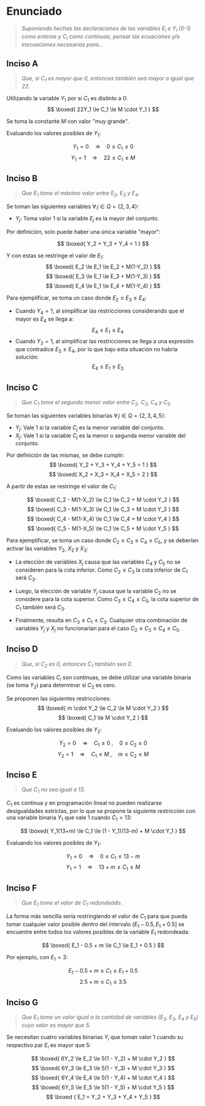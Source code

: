# Enunciado

> *Suponiendo hechas las declaraciones de las variables $E_i$ e $Y_i$ (0-1) como enteras y $C_i$ como continuas, pensar las ecuaciones y/o inecuaciones necesarias para...*

## Inciso A

> *Que, si $C_1$ es mayor que 0, entonces también sea mayor o igual que 22.*

Utilizando la variable $Y_1$ por si $C_1$ es distinto a 0:
$$
\boxed{
    22Y_1 \le C_1 \le M \cdot Y_1
}
$$

Se toma la constante $M$ con valor "muy grande".

Evaluando los valores posibles de $Y_1$:

$$
Y_1 = 0 \quad \Rightarrow \quad 0 \le C_1 \le 0
$$
$$
Y_1 = 1 \quad \Rightarrow \quad 22 \le C_1 \le M
$$

## Inciso B

> *Que $E_1$ tome el máximo valor entre $E_2$, $E_3$ y $E_4$.*

Se toman las siguientes variables $\forall \, j \in Q = \{2, 3, 4\}$:

- $Y_j$: Toma valor 1 si la variable $E_j$ es la mayor del conjunto.

Por definición, solo puede haber una única variable "mayor":

$$
\boxed{
    Y_2 + Y_3 + Y_4 = 1
}
$$

Y con estas se restringe el valor de $E_1$:
$$
\boxed{
    E_2 \le E_1 \le E_2 + M(1-Y_2)
}
$$
$$
\boxed{
    E_3 \le E_1 \le E_3 + M(1-Y_3)
}
$$
$$
\boxed{
    E_4 \le E_1 \le E_4 + M(1-Y_4)
}
$$

Para ejemplificar, se toma un caso donde $E_2 \le E_3 \le E_4$:

- Cuando $Y_4 = 1$, al simplificar las restricciones considerando que el mayor es $E_4$ se llega a:
$$
E_4 \le E_1 \le E_4 
$$
- Cuando $Y_3 = 1$, al simplificar las restricciones se llega a una expresión que contradice $E_3 \le E_4$, por lo que bajo esta situación no habría solución:
$$
E_4 \le E_1 \le E_3
$$

<!-- Como las variables $E_i$ son binarias, se puede utilizar un `OR` para resolver el problema:

$$
\boxed{
    E_1 \le E_2 + E_3 + E_4 \le 3 E_1
}
$$

Cuando cualquiera de $E_2$, $E_3$ o $E_4$ tome valor igual a 1, obligará que $E_1$ también valga 1. -->

## Inciso C

> *Que $C_1$ tome el segundo menor valor entre $C_2$, $C_3$, $C_4$ y $C_5$.*

Se toman las siguientes variables binarias $\forall \, j \in Q = \{2, 3, 4, 5\}$:

- $Y_j$: Vale 1 si la variable $C_j$ es la menor variable del conjunto.
- $X_j$: Vale 1 si la variable $C_j$ es la menor o segunda menor variable del conjunto.

Por definición de las mismas, se debe cumplir:
$$
\boxed{
    Y_2 + Y_3 + Y_4 + Y_5 = 1
}
$$
$$
\boxed{
    X_2 + X_3 + X_4 + X_5 = 2
}
$$

A partir de estas se restringe el valor de $C_1$:

$$
\boxed{
    C_2 - M(1-X_2) \le C_1 \le C_2 + M \cdot Y_2
}
$$
$$
\boxed{
    C_3 - M(1-X_3) \le C_1 \le C_3 + M \cdot Y_3
}
$$
$$
\boxed{
    C_4 - M(1-X_4) \le C_1 \le C_4 + M \cdot Y_4
}
$$
$$
\boxed{
    C_5 - M(1-X_5) \le C_1 \le C_5 + M \cdot Y_5
}
$$

Para ejemplificar, se toma un caso donde $C_2 \le C_3 \le C_4 \le C_5$, y se deberían activar las variables $Y_2$, $X_2$ y $X_3$:

- La elección de variables $X_j$ causa que las variables $C_4$ y $C_5$ no se consideren para la cota inferior. Como $C_2 \le C_3$ la cota inferior de $C_1$ será $C_3$.

- Luego, la elección de variable $Y_j$ causa que la variable $C_2$ no se considere para la cota superior. Como $C_3 \le C_4 \le C_5$, la cota superior de $C_1$ también será $C_3$.

- Finalmente, resulta en $C_3 \le C_1 \le C_3$. Cualquier otra combinación de variables $Y_j$ y $X_j$ no funcionarían para el caso $C_2 \le C_3 \le C_4 \le C_5$.


## Inciso D 

> *Que, si $C_2$ es 0, entonces $C_1$ también sea 0.*

Como las variables $C_i$ son continuas, se debe utilizar una variable binaria (se toma $Y_2$) para determinar si $C_2$ es cero.

Se proponen las siguientes restricciones:
$$
\boxed{
    m \cdot Y_2 \le C_2 \le M \cdot Y_2
}
$$
$$
\boxed{
    C_1 \le M \cdot Y_2
}
$$

Evaluando los valores posibles de $Y_2$:

$$
Y_2 = 0 \quad \Rightarrow \quad C_1 \le 0 \;, \quad 0 \le C_2 \le 0
$$
$$
Y_2 = 1 \quad \Rightarrow \quad C_1 \le M \;, \quad m \le C_2 \le M
$$

## Inciso E

> *Que $C_1$ no sea igual a 13.*

$C_1$ es continua y en programación lineal no pueden realizarse desigualdades estrictas, por lo que se propone la siguiente restricción con una variable binaria $Y_1$ que vale 1 cuando $C_1 > 13$:

$$
\boxed{
    Y_1(13+m) \le C_1 \le (1 - Y_1)(13-m) + M \cdot Y_1
}
$$

Evaluando los valores posibles de $Y_1$:

$$
Y_1 = 0 \quad \Rightarrow \quad 0 \le C_1 \le 13 - m
$$
$$
Y_1 = 1 \quad \Rightarrow \quad 13 + m\le C_1 \le M
$$


## Inciso F

> *Que $E_1$ tome el valor de $C_1$ redondeado.*

La forma más sencilla sería restringiendo el valor de $C_1$ para que pueda tomar cualquier valor posible dentro del intervalo $(E_1 - 0.5, \, E_1 + 0.5]$ se encuentre entre todos los valores posibles de la variable $E_1$ redondeada:

$$
\boxed{
    E_1 - 0.5 + m \le C_1 \le E_1 + 0.5
}
$$

Por ejemplo, con $E_1 = 3$:

$$
E_1 - 0.5 + m \le C_1 \le E_1 + 0.5
$$
$$
2.5 + m \le C_1 \le 3.5
$$

<!-- Restringiendo una variable continua en el intervalo $[0.5, 1.5)$ alcanza para obtener el resultado:

$$
\boxed{
    0.5 \le C_2 \le 1.5 - m
}
$$

$$
\boxed{
    E_1 = C_1 - C_2 - 1
}
$$

Por ejemplo, con $C_1 = 3.25$:

$$
E_1 = 3.25 - C_2 + 1 = 4.25 - C_2
$$

Para garantizar que $E_1$ sea natural es necesario que $C_2 = 1.25$, lo que resulta en $E = 3$.

Tomando otro ejemplo, esta vez $C_1 = 11.77$:

$$
E_1 = 11.77 - C_2 + 1 = 12.77 - C_2
$$

Acá es necesario que $C_2 = 0.77$, resultando en $E = 12$. -->


## Inciso G
> *Que $E_1$ tome un valor igual a la cantidad de variables ($E_2$, $E_3$, $E_4$ y $E_5$) cuyo valor es mayor que 5.*

Se necesitan cuatro variables binarias $Y_i$ que toman valor 1 cuando su respectivo par $E_i$ es mayor que 5:

$$
\boxed{
    6Y_2 \le E_2 \le 5(1 - Y_2) + M \cdot Y_2
}
$$
$$
\boxed{
    6Y_3 \le E_3 \le 5(1 - Y_3) + M \cdot Y_3
}
$$
$$
\boxed{
    6Y_4 \le E_4 \le 5(1 - Y_4) + M \cdot Y_4
}
$$
$$
\boxed{
    6Y_5 \le E_5 \le 5(1 - Y_5) + M \cdot Y_5
}
$$
$$
\boxed {
    E_1 = Y_2 + Y_3 + Y_4 + Y_5
}
$$